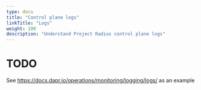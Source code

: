 ```yaml
---
type: docs
title: "Control plane logs"
linkTitle: "Logs"
weight: 100
description: "Understand Project Radius control plane logs"
---
```


# TODO

See https://docs.dapr.io/operations/monitoring/logging/logs/ as an example
